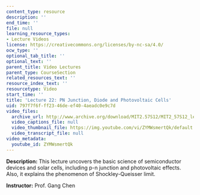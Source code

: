 ```yaml
---
content_type: resource
description: ''
end_time: ''
file: null
learning_resource_types:
- Lecture Videos
license: https://creativecommons.org/licenses/by-nc-sa/4.0/
ocw_type: ''
optional_tab_title: ''
optional_text: ''
parent_title: Video Lectures
parent_type: CourseSection
related_resources_text: ''
resource_index_text: ''
resourcetype: Video
start_time: ''
title: 'Lecture 22: PN Junction, Diode and Photovoltaic Cells'
uid: 797f7f6f-ff23-46de-ef40-4aeadc0e9c7d
video_files:
  archive_url: http://www.archive.org/download/MIT2.57S12/MIT2_57S12_lec22_300k.mp4
  video_captions_file: null
  video_thumbnail_file: https://img.youtube.com/vi/ZYMWsmertQk/default.jpg
  video_transcript_file: null
video_metadata:
  youtube_id: ZYMWsmertQk
---
```


**Description:** This lecture uncovers the basic science of semiconductor devices and solar cells, including p-n junction and photovoltaic effects. Also, it explains the phenomenon of Shockley-Queisser limit.

**Instructor:** Prof. Gang Chen

